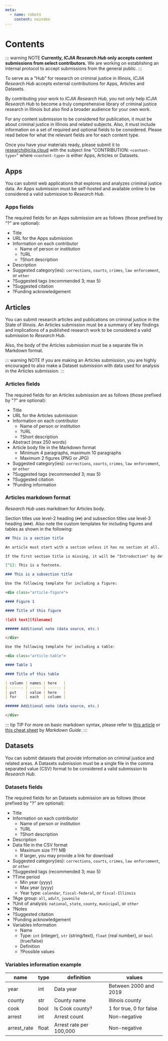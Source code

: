 ```yaml
---
meta:
  - name: robots
    content: noindex
---
```


<AlertCOVID />

# Contents

<InDevelop />

::: warning NOTE
**Currently, _ICJIA Research Hub_ only accepts content submissions from select contributors.** We are working on establishing an internal protocol to accept submissions from the general public.
:::

To serve as a "Hub" for research on criminal justice in Illinois, _ICJIA Research Hub_ accepts external contributions for Apps, Articles and Datasets.

By contributing your work to _ICJIA Research Hub_, you not only help _ICJIA Research Hub_ to become a truly comprehensive library of criminal justice research in Illinois but also find a broader audience for your own work.

For any content submission to be considered for publication, it must be about criminal justice in Illinois and related subjects. Also, it must include information on a set of required and optional fields to be considered. Please read below for what the relevant fields are for each content type.

Once you have your materials ready, please submit it to [research@icjia.cloud](mailto:research@icjia.cloud) with the subject line "CONTRIBUTION: `<content-type>`" where `<content-type>` is either Apps, Articles or Datasets.

## Apps

You can submit web applications that explores and analyzes criminal justice data. An Apps submission must be self-hosted and available online to be considered a valid submission to _Research Hub_.

### Apps fields

The required fields for an Apps submission are as follows (those prefixed by "?" are optional):

- Title
- URL for the Apps submission
- Information on each contributor
  - Name of person or institution
  - ?URL
  - ?Short description
- Description
- Suggested category(ies): `corrections`, `courts`, `crimes`, `law enforcement`, or `other`
- ?Suggested tags (recommended 3; max 5)
- ?Suggested citation
- ?Funding acknowledgement

## Articles

You can submit research articles and publications on criminal justice in the State of Illinois. An Articles submission must be a summary of key findings and implications of a published research work to be considered a valid submission to _Research Hub_.

Also, the body of the Articles submission must be a separate file in Markdown format.

::: warning NOTE
If you are making an Articles submission, you are highly encouraged to also make a Dataset submission with data used for analysis in the Articles submission.
:::

### Articles fields

The required fields for an Articles submission are as follows (those prefixed by "?" are optional):

- Title
- URL for the Articles submission
- Information on each contributor
  - Name of person or institution
  - ?URL
  - ?Short description
- Abstract (max 250 words)
- Article body file in the Markdown format
  - Minimum 4 paragraphs, maximum 10 paragraphs
  - Maximum 2 figures (PNG or JPG)
- Suggested category(ies): `corrections`, `courts`, `crimes`, `law enforcement`, or `other`
- ?Suggested tags (recommended 3; max 5)
- ?Suggested citation
- ?Funding information

### Articles markdown format

_Research Hub_ uses markdown for Articles body.

Section titles use level-2 heading (`##`) and subsection titles use level-3 heading (`###`). Also note the custom templates for including figures and tables as shown in the following:

```md
## This is a section title

An article must start with a section unless it has no section at all.

If the first section title is missing, it will be "Introduction" by default.[^1]

[^1]: This is a footnote.

### This is a subsection title

Use the following template for including a figure:

<div class="article-figure">

#### Figure 1

#### Title of this figure

![alt text][filename]

###### Additional note (data source, etc.)

</div>

Use the following template for including a table:

<div class="article-table">

#### Table 1

#### Title of this table

| column | names | here   |
| ------ | ----- | ------ |
| put    | value | here   |
| for    | each  | column |

###### Additional note (data source, etc.)

</div>
```

::: tip TIP
For more on basic markdown syntax, please refer to [this article](https://www.markdownguide.org/basic-syntax) or [this cheat sheet](https://www.markdownguide.org/cheat-sheet/) by _Markdown Guide_.
:::

## Datasets

You can submit datasets that provide information on criminal justice and related areas. A Datasets submission must be a single file in the comma separated value (CSV) format to be considered a valid submission to _Research Hub_.

### Datasets fields

The required fields for an Datasets submission are as follows (those prefixed by "?" are optional):

- Title
- Information on each contributor
  - Name of person or institution
  - ?URL
  - ?Short description
- Description
- Data file in the CSV format
  - Maximum size ??? MB
  - If larger, you may provide a link for download
- Suggested category(ies): `corrections`, `courts`, `crimes`, `law enforcement`, or `other`
- ?Suggested tags (recommended 3; max 5)
- ?Time period
  - Min year (yyyy)
  - Max year (yyyy)
  - Year type: `calendar`, `fiscal-federal`, or `fiscal-Illinois`
- ?Age group: `all`, `adult`, `juvenile`
- ?Unit of analysis: `national`, `state`, `county`, `municipal`, or `other`
- ?Notes
- ?Suggested citation
- ?Funding acknowledgement
- Variables information
  - Name
  - Type: `int` (integer), `str` (string/text), `float` (real number), or `bool` (true/false)
  - Definition
  - ?Possible values

### Variables information example

| name        | type  | definition              | values                  |
| ----------- | ----- | ----------------------- | ----------------------- |
| year        | int   | Data year               | Between 2000 and 2019   |
| county      | str   | County name             | Illinois county         |
| cook        | bool  | Is Cook county?         | 1 for true, 0 for false |
| arrest      | int   | Arrest count            | Non-negative            |
| arrest_rate | float | Arrest rate per 100,000 | Non-negative            |

<FundingStatement />
